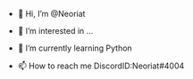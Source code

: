 - 👋 Hi, I’m @Neoriat
- 👀 I’m interested in ...
- 🌱 I’m currently learning Python

- 📫 How to reach me DiscordID:Neoriat#4004

<!---
Neoriat/Neoriat is a ✨ special ✨ repository because its `README.md` (this file) appears on your GitHub profile.
You can click the Preview link to take a look at your changes.
--->
